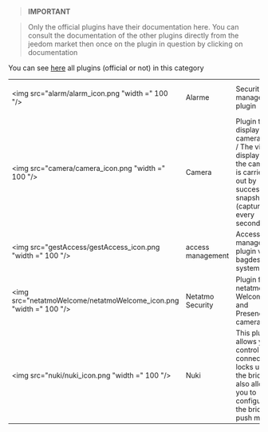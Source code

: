 
>**IMPORTANT**

>Only the official plugins have their documentation here. You can consult the documentation of the other plugins directly from the jeedom market then once on the plugin in question by clicking on documentation


You can see [here](https://market.jeedom.com/index.php?v=d&p=market&type=plugin&categorie=security) all plugins (official or not) in this category

| | | | |
|--- | --- | --- | ---|
|<img src="alarm/alarm_icon.png "width =" 100 "/>|Alarme|Security management plugin|[Documentation](alarm / index.md) - [Market](https://market.jeedom.com/index.php?v = d & p = market_display & id = 26)|
|<img src="camera/camera_icon.png "width =" 100 "/>|Camera|Plugin to display IP cameras. <br> / The video display of the camera is carried out by successive snapshot (capture) every second.|[Documentation](camera / index.md) - [Market](https://market.jeedom.com/index.php?v = d & p = market_display & id = 70)|
|<img src="gestAccess/gestAccess_icon.png "width =" 100 "/>|access management|Access management plugin via a bagdes system|[Documentation](gestAccess / index.md) - [Market](https://market.jeedom.com/index.php?v = d & p = market_display & id = 3686)|
|<img src="netatmoWelcome/netatmoWelcome_icon.png "width =" 100 "/>|Netatmo Security|Plugin for netatmo Welcome and Presence cameras|[Documentation](netatmoWelcome / index.md) - [Market](https://market.jeedom.com/index.php?v = d & p = market_display & id = 1967)|
|<img src="nuki/nuki_icon.png "width =" 100 "/>|Nuki|This plugin allows you to control Nuki connected locks using the bridge. It also allows you to configure the bridge in push mode|[Documentation](nuki / index.md) - [Market](https://market.jeedom.com/index.php?v = d & p = market_display & id = 2819)|
